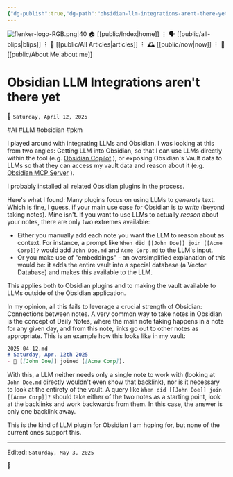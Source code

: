 ```yaml
---
{"dg-publish":true,"dg-path":"obsidian-llm-integrations-arent-there-yet.md","dg-permalink":"obsidian-llm-integrations-arent-there-yet/","permalink":"/obsidian-llm-integrations-arent-there-yet/","title":"Obsidian LLM Integrations aren't there yet","created":"2025-04-12T08:45:22","updated":"2025-05-03T12:51:46"}
---
```



<div class="transclusion internal-embed is-loaded"><div class="markdown-embed">




![flenker-logo-RGB.png|40](/img/user/attachments/flenker-logo-RGB.png)
🏠 [[public/Index\|home]]  ⋮ 🗣️ [[public/all-blips\|blips]] ⋮  📝 [[public/All Articles\|articles]]  ⋮ 🕰️ [[public/now\|now]] ⋮ 🪪 [[public/About Me\|about me]]


</div></div>


# Obsidian LLM Integrations aren't there yet
<p><span>📆 <code>Saturday, April 12, 2025</code></span></p>
#AI #LLM #obsidian #pkm

I played around with integrating LLMs and Obsidian. I was looking at this from two angles: Getting LLM into Obsidian, so that I can use LLMs directly within the tool (e.g. [Obsidian Copilot](https://www.obsidiancopilot.com/en) ), or exposing Obsidian's Vault data to LLMs so that they can access my vault data and reason about it (e.g. [Obsidian MCP Server](https://github.com/cyanheads/obsidian-mcp-server) ).

I probably installed all related Obsidian plugins in the process.

Here's what I found: Many plugins focus on using LLMs to _generate_ text. Which is fine, I guess, if your main use case for Obsidian is to _write_ (beyond taking notes). Mine isn't.  If you want to use LLMs to actually _reason_ about your notes, there are only two extremes available:

- Either you manually add each note you want the LLM to reason about as context. For instance, a prompt like `When did [[John Doe]] join [[Acme Corp]]?` would add `John Doe.md` and `Acme Corp.md` to the LLM's input.
- Or you make use of "embeddings" - an oversimplified explanation of this would be: it adds the entire vault into a special database (a Vector Database) and makes this available to the LLM.

This applies both to Obsidian plugins and to making the vault available to LLMs outside of the Obsidian application.

In my opinion, all this fails to leverage a crucial strength of Obsidian: Connections between notes. A very common way to take notes in Obsidian is the concept of Daily Notes, where the main note taking happens in a note for any given day, and from this note, links go out to other notes as appropriate.  This is an example how this looks like in my vault:

```markdown
2025-04-12.md 
# Saturday, Apr. 12th 2025
- 👋 [[John Doe]] joined [[Acme Corp]].
```

With this, a LLM neither needs only a single note to work with (looking at `John Doe.md` directly wouldn't even show that backlink), nor is it necessary to look at the entirety of the vault. A query like `When did [[John Doe]] join [[Acme Corp]]?` should take either of the two notes as a starting point, look at the backlinks and work backwards from them. In this case, the answer is only one backlink away.

This is the kind of LLM plugin for Obsidian I am hoping for, but none of the current ones support this.




- - -
<p><span>Edited: <code>Saturday, May 3, 2025</code></span></p>
👾
